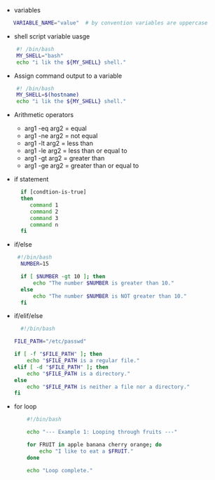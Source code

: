- variables

``` bash
   VARIABLE_NAME="value"  # by convention variables are uppercase
```


- shell script variable uasge

``` bash
    #! /bin/bash
    MY_SHELL="bash"
    echo "i lik the ${MY_SHELL} shell."
```

- Assign command output to a variable

``` bash
    #! /bin/bash
    MY_SHELL=$(hostname)
    echo "i lik the ${MY_SHELL} shell."
```

- Arithmetic operators 

    - arg1 -eq arg2 = equal
    - arg1 -ne arg2 = not equal
    - arg1 -lt arg2 = less than
    - arg1 -le arg2 = less than or equal to
    - arg1 -gt arg2 = greater than
    - arg1 -ge arg2 = greater than or equal to


- if statement
  ``` bash
    if [condtion-is-true]
    then
       command 1
       command 2
       command 3
       command n
    fi
  ```


- if/else
 
  ```bash
   #!/bin/bash
    NUMBER=15

    if [ $NUMBER -gt 10 ]; then
        echo "The number $NUMBER is greater than 10."
    else
        echo "The number $NUMBER is NOT greater than 10."
    fi

  ```

- if/elif/else

    ```bash
      #!/bin/bash

    FILE_PATH="/etc/passwd" 

    if [ -f "$FILE_PATH" ]; then
        echo "$FILE_PATH is a regular file."
    elif [ -d "$FILE_PATH" ]; then
        echo "$FILE_PATH is a directory."
    else
        echo "$FILE_PATH is neither a file nor a directory."
    fi
    
    ```


 - for loop

    ```bash
        #!/bin/bash

        echo "--- Example 1: Looping through fruits ---"

        for FRUIT in apple banana cherry orange; do
            echo "I like to eat a $FRUIT."
        done

        echo "Loop complete."
    ```   




